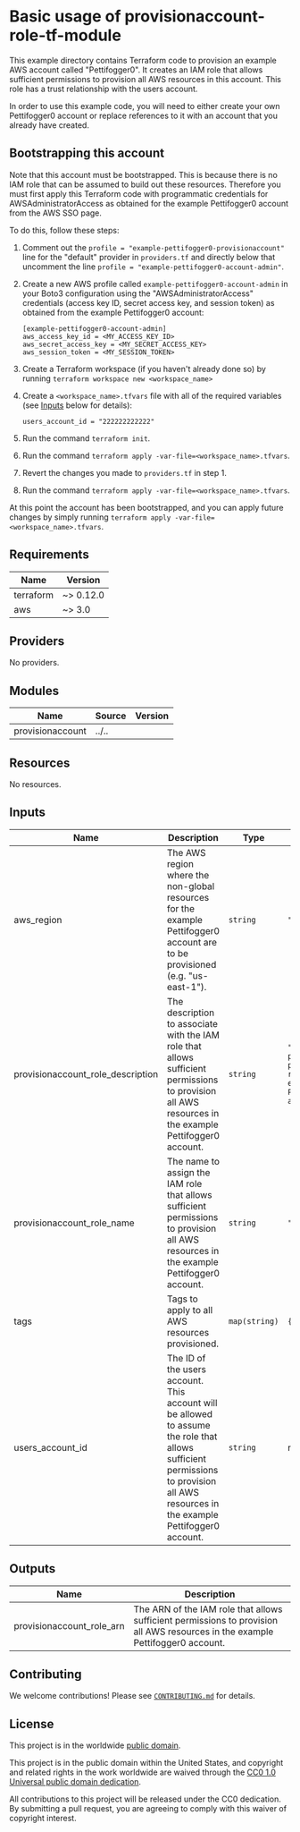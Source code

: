 # Basic usage of provisionaccount-role-tf-module #

This example directory contains Terraform code to provision an example AWS
account called "Pettifogger0".  It creates an IAM role that allows sufficient
permissions to provision all AWS resources in this account.  This role
has a trust relationship with the users account.

In order to use this example code, you will need to either create your own
Pettifogger0 account or replace references to it with an account that you
already have created.

## Bootstrapping this account ##

Note that this account must be bootstrapped.  This is because there is
no IAM role that can be assumed to build out these resources.
Therefore you must first apply this Terraform code with programmatic
credentials for AWSAdministratorAccess as obtained for the example
Pettifogger0 account from the AWS SSO page.

To do this, follow these steps:

1. Comment out the `profile = "example-pettifogger0-provisionaccount"`
   line for the "default" provider in `providers.tf` and directly
   below that uncomment the line `profile =
   "example-pettifogger0-account-admin"`.
1. Create a new AWS profile called `example-pettifogger0-account-admin`
   in your Boto3 configuration using the "AWSAdministratorAccess"
   credentials (access key ID, secret access key, and session token)
   as obtained from the example Pettifogger0 account:

   ```console
   [example-pettifogger0-account-admin]
   aws_access_key_id = <MY_ACCESS_KEY_ID>
   aws_secret_access_key = <MY_SECRET_ACCESS_KEY>
   aws_session_token = <MY_SESSION_TOKEN>
   ```

1. Create a Terraform workspace (if you haven't already done so) by running
   `terraform workspace new <workspace_name>`
1. Create a `<workspace_name>.tfvars` file with all of the required
   variables (see [Inputs](#Inputs) below for details):

   ```console
   users_account_id = "222222222222"
   ```

1. Run the command `terraform init`.
1. Run the command `terraform apply
   -var-file=<workspace_name>.tfvars`.
1. Revert the changes you made to `providers.tf` in step 1.
1. Run the command `terraform apply
    -var-file=<workspace_name>.tfvars`.

At this point the account has been bootstrapped, and you can apply
future changes by simply running `terraform apply
-var-file=<workspace_name>.tfvars`.

## Requirements ##

| Name | Version |
|------|---------|
| terraform | ~> 0.12.0 |
| aws | ~> 3.0 |

## Providers ##

No providers.

## Modules ##

| Name | Source | Version |
|------|--------|---------|
| provisionaccount | ../.. |  |

## Resources ##

No resources.

## Inputs ##

| Name | Description | Type | Default | Required |
|------|-------------|------|---------|:--------:|
| aws\_region | The AWS region where the non-global resources for the example Pettifogger0 account are to be provisioned (e.g. "us-east-1"). | `string` | `"us-east-1"` | no |
| provisionaccount\_role\_description | The description to associate with the IAM role that allows sufficient permissions to provision all AWS resources in the example Pettifogger0 account. | `string` | `"Allows sufficient permissions to provision all AWS resources in the example Pettifogger0 account."` | no |
| provisionaccount\_role\_name | The name to assign the IAM role that allows sufficient permissions to provision all AWS resources in the example Pettifogger0 account. | `string` | `"ProvisionAccount"` | no |
| tags | Tags to apply to all AWS resources provisioned. | `map(string)` | `{}` | no |
| users\_account\_id | The ID of the users account.  This account will be allowed to assume the role that allows sufficient permissions to provision all AWS resources in the example Pettifogger0 account. | `string` | n/a | yes |

## Outputs ##

| Name | Description |
|------|-------------|
| provisionaccount\_role\_arn | The ARN of the IAM role that allows sufficient permissions to provision all AWS resources in the example Pettifogger0 account. |

## Contributing ##

We welcome contributions!  Please see
[`CONTRIBUTING.md`](../../../CONTRIBUTING.md) for details.

## License ##

This project is in the worldwide [public domain](LICENSE).

This project is in the public domain within the United States, and
copyright and related rights in the work worldwide are waived through
the [CC0 1.0 Universal public domain
dedication](https://creativecommons.org/publicdomain/zero/1.0/).

All contributions to this project will be released under the CC0
dedication. By submitting a pull request, you are agreeing to comply
with this waiver of copyright interest.
